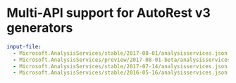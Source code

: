 # Multi-API support for AutoRest v3 generators

``` yaml $(enable-multi-api)
input-file:
  - Microsoft.AnalysisServices/stable/2017-08-01/analysisservices.json
  - Microsoft.AnalysisServices/preview/2017-08-01-beta/analysisservices.json
  - Microsoft.AnalysisServices/stable/2017-07-14/analysisservices.json
  - Microsoft.AnalysisServices/stable/2016-05-16/analysisservices.json
```
